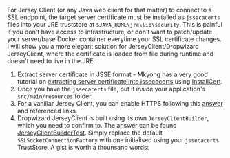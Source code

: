 
For Jersey Client (or any Java web client for that matter) to connect to a SSL endpoint, the target server certificate must be
installed as `jssecacerts` files into your JRE truststore at `$JAVA_HOME\jre\lib\security`. This is painful if you don't have access
to infrastructure, or don't want to patch/update your server/base Docker container everytime your SSL certificate changes. I will
show you a more elegant solution for JerseyClient/Dropwizard JerseyClient, where the certificate is loaded from file during runtime
and doesn't need to live in the JRE.

1. Extract server certificate in JSSE format - Mkyong has a very good tutorial on [extracting server certificate into jssecacerts][mkyong] using [InstallCert][InstallCert].
2. Once you have the `jssecacerts` file, put it inside your application's `src/main/resources` folder.
3. For a vanillar Jersey Client, you can enable HTTPS following this [answer][answer] and referenced links.
4. Dropwizard JerseyClient is built using its own `JerseyClientBuilder`, which you need to confirm to. The answer can be found [JerseyClientBuilderTest][test].
Simply replace the default `SSLSocketConnectionFactory` with one initialised using your `jssecacerts` TrustStore. A gist is worth a thounsand words:
<script src="https://gist.github.com/yunspace/7687f67a8eeade0c92d5.js"></script>

[mkyong]: http://www.mkyong.com/webservices/jax-ws/suncertpathbuilderexception-unable-to-find-valid-certification-path-to-requested-target/
[InstallCert]: https://github.com/escline/InstallCert
[answer]: http://stackoverflow.com/questions/2145431/https-using-jersey-client
[test]: https://github.com/dropwizard/dropwizard/blob/7ce0d065133cf68191389cf129dffa157c239cb0/dropwizard-client/src/test/java/io/dropwizard/client/JerseyClientBuilderTest.java#L280
